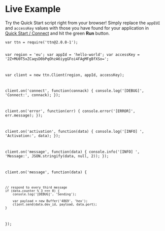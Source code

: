 # Live Example

Try the Quick Start script right from your browser! Simply replace the `appEUI` and `accessKey` values with those you have found for your application in [Quick Start / Connect](#connect) and hit the green **Run** button.

<script src="https://embed.tonicdev.com" data-element-id="live-code"></script>

<div id="live-code"><pre class="highlight"><code>var ttn = require('ttn@2.0.0-1');

var region = 'eu';
var appId = 'hello-world';
var accessKey = '2Z+MU0T5xZCaqsD0bPqOhzA6iygGFoi4FAgMFgBfXSo=';

var client = new ttn.Client(region, appId, accessKey);

client.on('connect', function(connack) {
	console.log('[DEBUG]', 'Connect:', connack);
});

client.on('error', function(err) {
	console.error('[ERROR]', err.message);
});

client.on('activation', function(data) {
	console.log('[INFO] ', 'Activation:', data);
});

client.on('message', function(data) {
	console.info('[INFO] ', 'Message:', JSON.stringify(data, null, 2));
});

client.on('message', function(data) {

	// respond to every third message
	if (data.counter % 3 === 0) {
		console.log('[DEBUG]', 'Sending');

		var payload = new Buffer('4869', 'hex');
		client.send(data.dev_id, payload, data.port);
	}
});</code></pre></div>